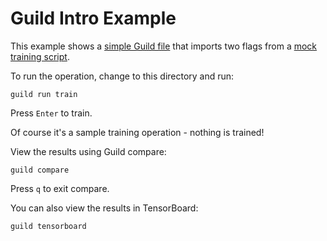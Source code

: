 # Guild Intro Example

This example shows a [simple Guild file](guild.yml) that imports two
flags from a [mock training script](train.py).

To run the operation, change to this directory and run:

    guild run train

Press `Enter` to train.

Of course it's a sample training operation - nothing is trained!

View the results using Guild compare:

    guild compare

Press `q` to exit compare.

You can also view the results in TensorBoard:

    guild tensorboard
